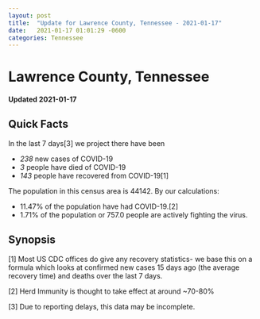 ```yaml
---
layout: post
title:  "Update for Lawrence County, Tennessee - 2021-01-17"
date:   2021-01-17 01:01:29 -0600
categories: Tennessee
---
```


# Lawrence County, Tennessee
#### Updated 2021-01-17

## Quick Facts

In the last 7 days[3] we project there have been
- *238* new cases of COVID-19
- *3* people have died of COVID-19
- *143* people have recovered from COVID-19[1]

The population in this census area is 44142. By our calculations:
- 11.47% of the population have had COVID-19.[2]
- 1.71% of the population or 757.0 people are actively fighting the virus.

## Synopsis




[1] Most US CDC offices do give any recovery statistics- we base this on a formula which looks at confirmed new cases
15 days ago (the average recovery time) and deaths over the last 7 days.

[2] Herd Immunity is thought to take effect at around ~70-80%

[3] Due to reporting delays, this data may be incomplete.
 
    